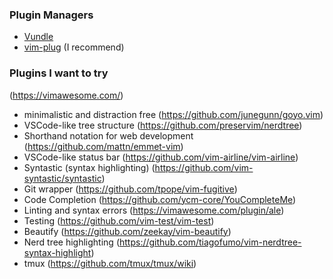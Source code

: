 ### Plugin Managers
- [Vundle](https://github.com/VundleVim/Vundle.vim)
- [vim-plug](https://github.com/junegunn/vim-plug/) (I recommend)

### Plugins I want to try
(https://vimawesome.com/)
- minimalistic and distraction free (https://github.com/junegunn/goyo.vim)
- VSCode-like tree structure (https://github.com/preservim/nerdtree)
- Shorthand notation for web development (https://github.com/mattn/emmet-vim)
- VSCode-like status bar (https://github.com/vim-airline/vim-airline)
- Syntastic (syntax highlighting) (https://github.com/vim-syntastic/syntastic)
- Git wrapper (https://github.com/tpope/vim-fugitive)
- Code Completion (https://github.com/ycm-core/YouCompleteMe)
- Linting and syntax errors (https://vimawesome.com/plugin/ale)
- Testing (https://github.com/vim-test/vim-test)
- Beautify (https://github.com/zeekay/vim-beautify)
- Nerd tree highlighting (https://github.com/tiagofumo/vim-nerdtree-syntax-highlight)
- tmux (https://github.com/tmux/tmux/wiki)
